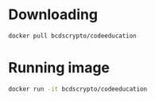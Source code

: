 # Downloading 

```bash
docker pull bcdscrypto/codeeducation
```

# Running image

```bash
docker run -it bcdscrypto/codeeducation
```